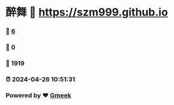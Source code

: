 # 醉舞 :link: https://szm999.github.io 
### :page_facing_up: [6](https://szm999.github.io/tag.html) 
### :speech_balloon: 0 
### :hibiscus: 1919 
### :alarm_clock: 2024-04-26 10:51:31 
### Powered by :heart: [Gmeek](https://github.com/Meekdai/Gmeek)
